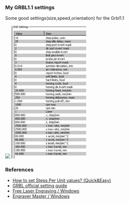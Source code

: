 ### My GRBL1.1 settings
Some good settings(size,speed,orientation) for the Grbl1.1<br>
 
<img src="JimmyCraft0902.gif" width="240"/>  <img src="DIY3018GrblSettings.png" width="240"> <br>

### References
  - [How to set Steps Per Unit values? (Quick&Easy)](https://planet-cnc.com/how-to-setup-cnc/) <br>
  - [GRBL official setting guide](https://github.com/gnea/grbl/wiki/Grbl-v1.1-Configuration) <br>
  - [Free Laser Engraving / Windows](http://lasergrbl.com/en/) <br>
  - [Engraver Master / Windows](http://www.bachinmaker.com/wiki/doku.php?id=engraver_master)<br>
